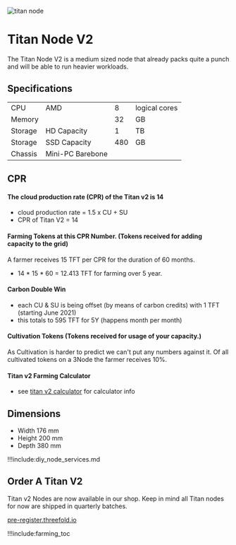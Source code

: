 ![titan node](img/titan_side.jpg 'size=200')

# Titan Node V2
The Titan Node V2 is a medium sized node that already packs quite a punch and will be able to run heavier workloads.


## Specifications

|         |                  |     |               |
| ------- | ---------------- | --- | ------------- |
| CPU     | AMD              | 8   | logical cores |
| Memory  |                  | 32  | GB            |
| Storage | HD Capacity      | 1   | TB            |
| Storage | SSD Capacity     | 480 | GB            |
| Chassis | Mini-PC Barebone |     |               |

## CPR 

####  The cloud production rate (CPR) of the Titan v2 is 14

- cloud production rate = 1.5 x CU + SU
- CPR of Titan V2 = 14


#### Farming Tokens at this CPR Number. (Tokens received for adding capacity to the grid) 

A farmer receives 15 TFT per CPR for the duration of 60 months.

- 14 * 15 * 60 = 12.413 TFT for farming over 5 year.

#### Carbon Double Win

- each CU & SU is being offset (by means of carbon credits) with 1 TFT (starting June 2021)
- this totals to 595 TFT for 5Y (happens month per month)

#### Cultivation Tokens (Tokens received for usage of your capacity.)

As Cultivation is harder to predict we can't put any numbers against it.
Of all cultivated tokens on a 3Node the farmer receives 10%.

#### Titan v2 Farming Calculator

- see [titan v2 calculator](titan_v2_calculator) for calculator info

## Dimensions

* Width 176 mm
* Height 200 mm
* Depth 380 mm  

!!!include:diy_node_services.md

## Order A Titan V2

Titan v2 Nodes are now available in our shop.
Keep in mind all Titan nodes for now are shipped in quarterly batches.

[pre-register.threefold.io](https://pre-register.threefold.io)


!!!include:farming_toc